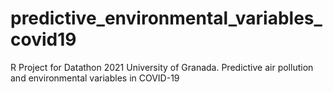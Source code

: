 # predictive_environmental_variables_covid19
R Project for Datathon 2021 University of Granada. Predictive air pollution and environmental variables in COVID-19
